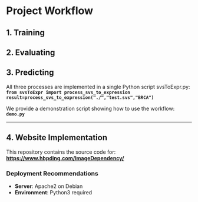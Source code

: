 # Project Workflow

## 1. Training
## 2. Evaluating
## 3. Predicting

All three processes are implemented in a single Python script svsToExpr.py:  
**`
from svsToExpr import process_svs_to_expression
result=process_svs_to_expression("./","test.svs","BRCA")
`**

We provide a demonstration script showing how to use the workflow:  
**`demo.py`**

---

## 4. Website Implementation

This repository contains the source code for:  
**https://www.hbpding.com/ImageDependency/**

### Deployment Recommendations
- **Server**: Apache2 on Debian
- **Environment**: Python3 required
